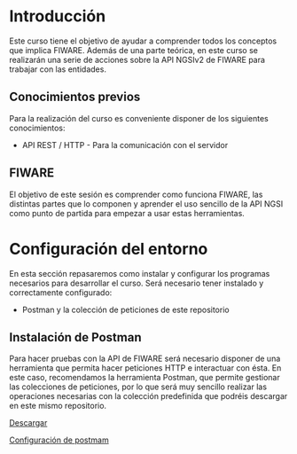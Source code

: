 # Introducción

Este curso tiene el objetivo de ayudar a comprender todos los conceptos que implica FIWARE. Además de una parte teórica, en este curso se realizarán una serie de acciones sobre la API NGSIv2 de FIWARE para trabajar con las entidades.

## Conocimientos previos

Para la realización del curso es conveniente disponer de los siguientes conocimientos:
* API REST / HTTP - Para la comunicación con el servidor


## FIWARE

El objetivo de este sesión es comprender como funciona FIWARE, las distintas partes que lo componen y aprender el uso sencillo de la API NGSI como punto de partida para empezar a usar estas herramientas.


# Configuración del entorno

En esta sección repasaremos como instalar y configurar los programas necesarios para desarrollar el curso. Será necesario tener instalado y correctamente configurado:
* Postman y la colección de peticiones de este repositorio

## Instalación de Postman

Para hacer pruebas con la API de FIWARE será necesario disponer de una herramienta que permita hacer peticiones HTTP e interactuar con ésta. En este caso, recomendamos la herramienta Postman, que permite gestionar las colecciones de peticiones, por lo que será muy sencillo realizar las operaciones necesarias con la colección predefinida que podréis descargar en este mismo repositorio.

[Descargar](https://www.getpostman.com)

[Configuración de postmam](https://github.com/FIWAREZone/IoT_Course/tree/master/postman)
